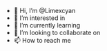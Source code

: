- 👋 Hi, I’m @Limexcyan
- 👀 I’m interested in 
- 🌱 I’m currently learning 
- 💞️ I’m looking to collaborate on 
- 📫 How to reach me
